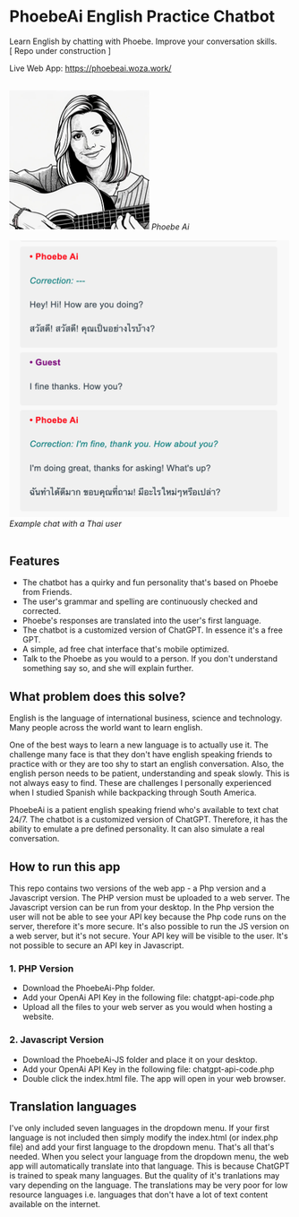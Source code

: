 # PhoebeAi English Practice Chatbot
Learn English by chatting with Phoebe. Improve your conversation skills.<br>
[ Repo under construction ]

Live Web App:
https://phoebeai.woza.work/

<br>
<img src="https://github.com/vbookshelf/PhoebeAi-English-Practice-Chatbot/blob/main/PhoebeAi-Php/assets/phoebe12.png" width="250"></img>
<i>Phoebe Ai</i><br>

<br>
<img src="https://github.com/vbookshelf/PhoebeAi-English-Practice-Chatbot/blob/main/images/example-chat.png" width="500"></img>
<i>Example chat with a Thai user</i><br>

<br>

## Features

- The chatbot has a quirky and fun personality that's based on Phoebe from Friends.
- The user's grammar and spelling are continuously checked and corrected.
- Phoebe's responses are translated into the user's first language.
- The chatbot is a customized version of ChatGPT. In essence it's a free GPT.
- A simple, ad free chat interface that's mobile optimized.
- Talk to the Phoebe as you would to a person. If you don't understand something say so, and she will explain further.

## What problem does this solve?

English is the language of international business, science and technology. Many people across the world want to learn english.

One of the best ways to learn a new language is to actually use it. The challenge many face is that they don't have english speaking friends to practice with or they are too shy to start an english conversation. Also, the english person needs to be patient, understanding and speak slowly. This is not always easy to find. These are challenges I personally experienced when I studied Spanish while backpacking through South America.

PhoebeAi is a patient english speaking friend who's available to text chat 24/7. The chatbot is a customized version of ChatGPT. Therefore, it has the ability to emulate a pre defined personality. It can also simulate a real conversation. 

## How to run this app

This repo contains two versions of the web app - a Php version and a Javascript version. The PHP version must be uploaded to a web server. The Javascript version can be run from your desktop. In the Php version the user will not be able to see your API key because the Php code runs on the server, therefore it's more secure. It's also possible to run the JS version on a web server, but it's not secure. Your API key will be visible to the user. It's not possible to secure an API key in Javascript.

### 1. PHP Version
- Download the PhoebeAi-Php folder.
- Add your OpenAi API Key in the following file: chatgpt-api-code.php
- Upload all the files to your web server as you would when hosting a website.

### 2. Javascript Version
- Download the PhoebeAi-JS folder and place it on your desktop.
- Add your OpenAi API Key in the following file: chatgpt-api-code.php
- Double click the index.html file. The app will open in your web browser.

## Translation languages

I've only included seven languages in the dropdown menu. If your first language is not included then simply modify the index.html (or index.php file) and add your first language to the dropdown menu. That's all that's needed. When you select your language from the dropdown menu, the web app will automatically translate into that language. This is because ChatGPT is trained to speak many languages. But the quality of it's tranlations may vary depending on the language. The translations may be very poor for low resource languages i.e. languages that don't have a lot of text content available on the internet.
